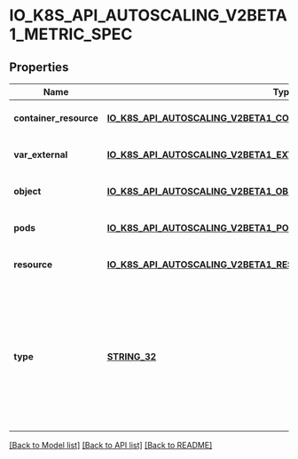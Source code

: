 # IO_K8S_API_AUTOSCALING_V2BETA1_METRIC_SPEC

## Properties
Name | Type | Description | Notes
------------ | ------------- | ------------- | -------------
**container_resource** | [**IO_K8S_API_AUTOSCALING_V2BETA1_CONTAINER_RESOURCE_METRIC_SOURCE**](io.k8s.api.autoscaling.v2beta1.ContainerResourceMetricSource.md) |  | [optional] [default to null]
**var_external** | [**IO_K8S_API_AUTOSCALING_V2BETA1_EXTERNAL_METRIC_SOURCE**](io.k8s.api.autoscaling.v2beta1.ExternalMetricSource.md) |  | [optional] [default to null]
**object** | [**IO_K8S_API_AUTOSCALING_V2BETA1_OBJECT_METRIC_SOURCE**](io.k8s.api.autoscaling.v2beta1.ObjectMetricSource.md) |  | [optional] [default to null]
**pods** | [**IO_K8S_API_AUTOSCALING_V2BETA1_PODS_METRIC_SOURCE**](io.k8s.api.autoscaling.v2beta1.PodsMetricSource.md) |  | [optional] [default to null]
**resource** | [**IO_K8S_API_AUTOSCALING_V2BETA1_RESOURCE_METRIC_SOURCE**](io.k8s.api.autoscaling.v2beta1.ResourceMetricSource.md) |  | [optional] [default to null]
**type** | [**STRING_32**](STRING_32.md) | type is the type of metric source.  It should be one of \&quot;ContainerResource\&quot;, \&quot;External\&quot;, \&quot;Object\&quot;, \&quot;Pods\&quot; or \&quot;Resource\&quot;, each mapping to a matching field in the object. Note: \&quot;ContainerResource\&quot; type is available on when the feature-gate HPAContainerMetrics is enabled | [default to null]

[[Back to Model list]](../README.md#documentation-for-models) [[Back to API list]](../README.md#documentation-for-api-endpoints) [[Back to README]](../README.md)


